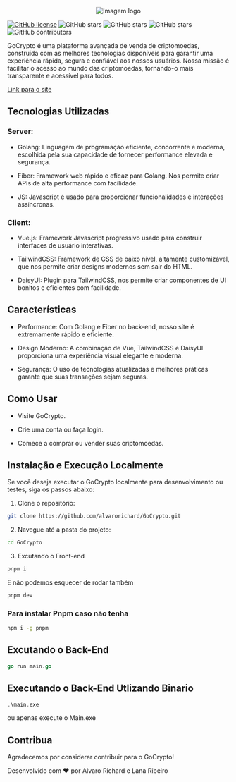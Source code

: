 
<p align="center">
  <img src="https://github.com/alvarorichard/GoCrypto/assets/102667323/c566d414-af14-4e84-8e2b-fb6613a27351" alt="Imagem logo" />
</p>

[![GitHub license](https://img.shields.io/github/license/alvarorichard/GoCrypto)](alvarorichard/GoCrypto/blob/master/LICENSE) ![GitHub stars](https://img.shields.io/github/stars/alvarorichard/GoCrypto) ![GitHub stars](https://img.shields.io/github/last-commit/alvarorichard/GoCrypto) ![GitHub stars](https://img.shields.io/github/forks/alvarorichard/GoCrypto?style=social) ![GitHub contributors](https://img.shields.io/github/contributors/alvarorichard/GoCrypto)

GoCrypto é uma plataforma avançada de venda de criptomoedas, construída com as melhores tecnologias disponíveis para garantir uma experiência rápida, segura e confiável aos nossos usuários. Nossa missão é facilitar o acesso ao mundo das criptomoedas, tornando-o mais transparente e acessível para todos.

[Link para o site](https://go-crypto.vercel.app/)

## Tecnologias Utilizadas

### Server:

* Golang: Linguagem de programação eficiente, concorrente e moderna, escolhida pela sua capacidade de fornecer performance elevada e segurança.

* Fiber: Framework web rápido e eficaz para Golang. Nos permite criar APIs de alta performance com facilidade.

* JS: Javascript é usado para proporcionar funcionalidades e interações assíncronas.


### Client:

* Vue.js: Framework Javascript progressivo usado para construir interfaces de usuário interativas.

* TailwindCSS: Framework de CSS de baixo nível, altamente customizável, que nos permite criar designs modernos sem sair do HTML.

* DaisyUI: Plugin para TailwindCSS, nos permite criar componentes de UI bonitos e eficientes com facilidade.

## Características

* Performance: Com Golang e Fiber no back-end, nosso site é extremamente rápido e eficiente.

* Design Moderno: A combinação de Vue, TailwindCSS e DaisyUI proporciona uma experiência visual elegante e moderna.

* Segurança: O uso de tecnologias atualizadas e melhores práticas garante que suas transações sejam seguras.

## Como Usar

* Visite GoCrypto.

* Crie uma conta ou faça login.

* Comece a comprar ou vender suas criptomoedas.

## Instalação e Execução Localmente


Se você deseja executar o GoCrypto localmente para desenvolvimento ou testes, siga os passos abaixo:


1. Clone o repositório:

```bash
git clone https://github.com/alvarorichard/GoCrypto.git
```
2. Navegue até a pasta do projeto:

```bash
cd GoCrypto
```

3. Excutando o Front-end

```bash
pnpm i
```
E não podemos esquecer de rodar também 


```bash
pnpm dev
```
### Para instalar Pnpm caso não tenha 

```bash
npm i -g pnpm
```

##  Excutando o Back-End

```go
go run main.go
```

## Executando o Back-End Utlizando  Binario

```go
.\main.exe
```
ou apenas execute o Main.exe

## Contribua

Agradecemos por considerar contribuir para o GoCrypto! 


Desenvolvido com ❤️ por Alvaro Richard e Lana Ribeiro 

